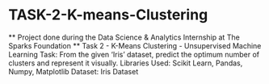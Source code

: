 # TASK-2-K-means-Clustering
** Project done during the Data Science &amp; Analytics Internship at The Sparks Foundation **  Task 2 - K-Means Clustering - Unsupervised Machine Learning Task: From the given ‘Iris’ dataset, predict the optimum number of clusters and represent it visually.  Libraries Used: Scikit Learn, Pandas, Numpy, Matplotlib  Dataset: Iris Dataset
